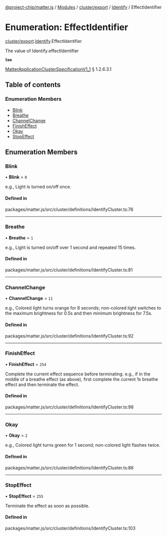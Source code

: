 [@project-chip/matter.js](../README.md) / [Modules](../modules.md) / [cluster/export](../modules/cluster_export.md) / [Identify](../modules/cluster_export.Identify.md) / EffectIdentifier

# Enumeration: EffectIdentifier

[cluster/export](../modules/cluster_export.md).[Identify](../modules/cluster_export.Identify.md).EffectIdentifier

The value of Identify.effectIdentifier

**`See`**

[MatterApplicationClusterSpecificationV1_1](../interfaces/spec_export.MatterApplicationClusterSpecificationV1_1.md) § 1.2.6.3.1

## Table of contents

### Enumeration Members

- [Blink](cluster_export.Identify.EffectIdentifier.md#blink)
- [Breathe](cluster_export.Identify.EffectIdentifier.md#breathe)
- [ChannelChange](cluster_export.Identify.EffectIdentifier.md#channelchange)
- [FinishEffect](cluster_export.Identify.EffectIdentifier.md#finisheffect)
- [Okay](cluster_export.Identify.EffectIdentifier.md#okay)
- [StopEffect](cluster_export.Identify.EffectIdentifier.md#stopeffect)

## Enumeration Members

### Blink

• **Blink** = ``0``

e.g., Light is turned on/off once.

#### Defined in

packages/matter.js/src/cluster/definitions/IdentifyCluster.ts:76

___

### Breathe

• **Breathe** = ``1``

e.g., Light is turned on/off over 1 second and repeated 15 times.

#### Defined in

packages/matter.js/src/cluster/definitions/IdentifyCluster.ts:81

___

### ChannelChange

• **ChannelChange** = ``11``

e.g., Colored light turns orange for 8 seconds; non-colored light switches to the maximum brightness for
0.5s and then minimum brightness for 7.5s.

#### Defined in

packages/matter.js/src/cluster/definitions/IdentifyCluster.ts:92

___

### FinishEffect

• **FinishEffect** = ``254``

Complete the current effect sequence before terminating. e.g., if in the middle of a breathe effect (as
above), first complete the current 1s breathe effect and then terminate the effect.

#### Defined in

packages/matter.js/src/cluster/definitions/IdentifyCluster.ts:98

___

### Okay

• **Okay** = ``2``

e.g., Colored light turns green for 1 second; non-colored light flashes twice.

#### Defined in

packages/matter.js/src/cluster/definitions/IdentifyCluster.ts:86

___

### StopEffect

• **StopEffect** = ``255``

Terminate the effect as soon as possible.

#### Defined in

packages/matter.js/src/cluster/definitions/IdentifyCluster.ts:103
